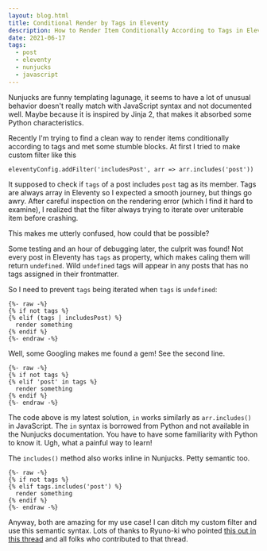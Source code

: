 ```yaml
---
layout: blog.html
title: Conditional Render by Tags in Eleventy
description: How to Render Item Conditionally According to Tags in Eleventy - Nunjucks
date: 2021-06-17
tags:
  - post
  - eleventy
  - nunjucks
  - javascript
---
```


Nunjucks are funny templating lagunage, it seems to have a lot of unusual behavior doesn't really match with JavaScript syntax and not documented well. Maybe because it is inspired by Jinja 2, that makes it absorbed some Python characteristics.

Recently I'm trying to find a clean way to render items conditionally according to tags and met some stumble blocks. At first I tried to make custom filter like this

```nunjucks
eleventyConfig.addFilter('includesPost', arr => arr.includes('post'))
```

It supposed to check if `tags` of a post includes `post` tag as its member. Tags are always array in Eleventy so I expected a smooth journey, but things go awry. After careful inspection on the rendering error (which I find it hard to examine), I realized that the filter always trying to iterate over uniterable item before crashing.

This makes me utterly confused, how could that be possible?

Some testing and an hour of debugging later, the culprit was found! Not every post in Eleventy has `tags` as property, which makes caling them will return `undefined`. Wild `undefined` tags will appear in any posts that has no tags assigned in their frontmatter.

So I need to prevent `tags` being iterated when `tags` is `undefined`:

```nunjucks
{%- raw -%}
{% if not tags %}
{% elif (tags | includesPost) %}
  render something
{% endif %}
{%- endraw -%}
```

Well, some Googling makes me found a gem! See the second line.

```nunjucks
{%- raw -%}
{% if not tags %}
{% elif 'post' in tags %}
  render something
{% endif %}
{%- endraw -%}
```

The code above is my latest solution, `in` works similarly as `arr.includes()` in JavaScript. The `in` syntax is borrowed from Python and not available in the Nunjucks documentation. You have to have some familiarity with Python to know it. Ugh, what a painful way to learn!

The `includes()` method also works inline in Nunjucks. Petty semantic too.

```nunjucks
{%- raw -%}
{% if not tags %}
{% elif tags.includes('post') %}
  render something
{% endif %}
{%- endraw -%}
```

Anyway, both are amazing for my use case! I can ditch my custom filter and use this semantic syntax. Lots of thanks to Ryuno-ki who pointed [this out in this thread][1] and all folks who contributed to that thread.

[1]: https://github.com/11ty/eleventy/issues/524
